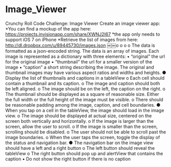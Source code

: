 Image_Viewer
============

Crunchy Roll Code Challenge: Image Viewer
   Create an image viewer app:
    *You can find a mockup of the app here: https://projects.invisionapp.com/share/XWNJ2I67
     *the app only needs to support iOS 7 on iPhone
    *Retrieve the list of images from here: http://dl.dropbox.com/u/89445730/images.json
￼￼o o o
o
The data is formatted as a json-encoded string.
The data is an array of images.
Each image is represented as a dictionary with three elements:
▪ “original” the url for the original image
▪ “thumbnail” the url for a smaller version of the image
▪ “caption” a short string describing the image.
The original and thumbnail images may have various aspect ratios and widths and heights.
● Display the list of thumbnails and captions in a tableView
o Each cell should contain a thumbnail and its caption.
o The image and caption should both be left aligned.
o The image should be on the left, the caption on the right.
o The thumbnail should be displayed as a square of reasonable size. Either the full width or
the full height of the image must be visible.
o There should be reasonable padding among the image, caption, and cell boundaries.
● When you tap on a cell in the tableView, the image should load in the image view.
o The image should be displayed at actual size, centered on the screen both vertically and
horizontally.
o If the image is larger than the screen, allow the user to scroll.
o If the image is smaller than the screen, scrolling should be disabled.
o The user should not be able to scroll past the image boundaries.
o When the user taps the screen, toggle the display of the status and navigation bar.
● The navigation bar on the image view should have a left and a right button
o The left button should reveal the tableView
o The right button should pop up and alertView that contains the caption
▪ Do not show the right button if there is no caption
